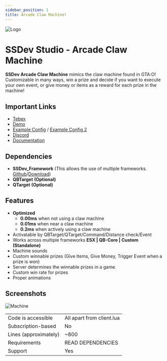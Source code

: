 ```yaml
---
sidebar_position: 1
title: Arcade Claw Machine!
---
```


![Logo](https://cloud.k8s.alexr03.dev/giRa0/babevaPU03.png/raw.png)

#  SSDev Studio - Arcade Claw Machine
**SSDev Arcade Claw Machine** mimics the claw machine found in GTA:O! Customizable in many ways, win a prize and decide if you want to execute your own event, or give money or items as a reward for each prize in the machine! 

## Important Links
- [Tebex](https://store.ssdev.studio/package/5077486)
- [Demo](https://youtu.be/K7Mc_s3OYoY)
- [Example Config](https://cloud.k8s.alexr03.dev/giRa0/gaxebaYo97.png/raw.png) / [Example Config 2](https://cloud.k8s.alexr03.dev/giRa0/SUrIWOWo93.png/raw.png)
- [Discord](https://discord.gg/fp5daz53UZ)
- [Documentation](https://docs.ssdev.studio/docs/arcade/claw)

## Dependencies
- **SSDev_Framework** (This allows the use of multiple frameworks. [Github](https://github.com/SSDev-Studio/ssdev_framework)/[Download](https://github.com/SSDev-Studio/ssdev_framework/archive/refs/heads/master.zip))
- **QBTarget** **(Optional)**
- **QTarget** **(Optional)**

## Features
- **Optimized**
	- **0.00ms** when not using a claw machine
    - **0.01ms** when near a claw machine
	- **0.2ms** when actively using a claw machine
- Activatable by QBTarget/QTarget/Command/Distance check/Event
- Works across multiple frameworks **ESX | QB-Core | Custom (Standalone)**
- Machine sounds
- Custom winnable prizes (Give Items, Give Money, Trigger Event when a prize is won)
- Server determines the winnable prizes in a game.
- Custom win rate for prizes
- Proper animations

## Screenshots
![Machine](https://cloud.k8s.alexr03.dev/giRa0/WASaHUNO30.jpg/raw.jpg)

|  |  |
|---|---|
| Code is accessible | All apart from client.lua |
| Subscription-based | No |
| Lines (approximately) | ~800 |
| Requirements | READ DEPENDENCIES |
| Support | Yes |